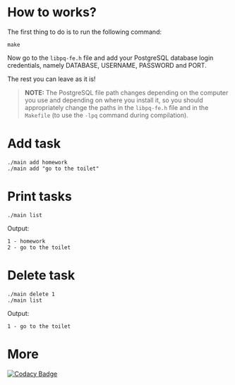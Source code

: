 # How to works?
The first thing to do is to run the following command:
```
make
```
Now go to the ```libpq-fe.h``` file and add your PostgreSQL database login credentials, namely DATABASE, USERNAME, PASSWORD and PORT.

The rest you can leave as it is!

> **NOTE:** The PostgreSQL file path changes depending on the computer you use and depending on where you install it, so you should appropriately change the paths in the ```libpq-fe.h``` file and in the ```Makefile``` (to use the ```-lpq``` command during compilation).

# Add task
```
./main add homework
./main add "go to the toilet"
```

# Print tasks
```
./main list
```
Output:
```
1 - homework
2 - go to the toilet
```

# Delete task
```
./main delete 1
./main list
```
Output:
```
1 - go to the toilet
```

# More

[![Codacy Badge](https://app.codacy.com/project/badge/Grade/b48b5e6f59c2480ca44b13dc35da8f1e)](https://www.codacy.com/gh/AntonioBerna/todo-app/dashboard?utm_source=github.com&amp;utm_medium=referral&amp;utm_content=AntonioBerna/todo-app&amp;utm_campaign=Badge_Grade)
